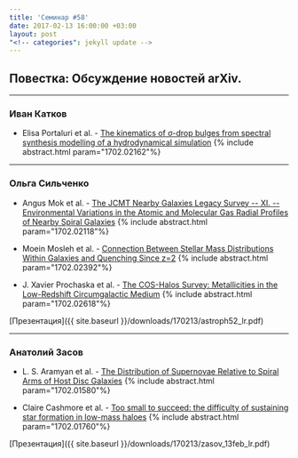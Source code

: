 ```yaml
---
title: 'Семинар #58'
date: 2017-02-13 16:00:00 +03:00
layout: post
"<!-- categories": jekyll update -->
---
```


## Повестка: Обсуждение новостей arXiv.

***

### Иван Катков

- Elisa Portaluri et al. - [The kinematics of σ-drop bulges from spectral synthesis modelling of a hydrodynamical simulation](https://arxiv.org/abs/1702.02162)
{% include abstract.html param="1702.02162"%}

***

### Ольга Сильченко

- Angus Mok et al. - [The JCMT Nearby Galaxies Legacy Survey -- XI. -- Environmental Variations in the Atomic and Molecular Gas Radial Profiles of Nearby Spiral Galaxies](https://arxiv.org/abs/1702.02118)
{% include abstract.html param="1702.02118"%}

- Moein Mosleh et al. - [Connection Between Stellar Mass Distributions Within Galaxies and Quenching Since z=2](https://arxiv.org/abs/1702.02392)
{% include abstract.html param="1702.02392"%}

- J. Xavier Prochaska et al. - [The COS-Halos Survey: Metallicities in the Low-Redshift Circumgalactic Medium](https://arxiv.org/abs/1702.02618)
{% include abstract.html param="1702.02618"%}

[Презентация]({{ site.baseurl  }}/downloads/170213/astroph52_lr.pdf)

***

### Анатолий Засов

- L. S. Aramyan et al. - [The Distribution of Supernovae Relative to Spiral Arms of Host Disc Galaxies](https://arxiv.org/abs/1702.01580)
{% include abstract.html param="1702.01580"%}

- Claire Cashmore et al. - [Too small to succeed: the difficulty of sustaining star formation in low-mass haloes](https://arxiv.org/abs/1702.01760)
{% include abstract.html param="1702.01760"%}

[Презентация]({{ site.baseurl  }}/downloads/170213/zasov_13feb_lr.pdf)






